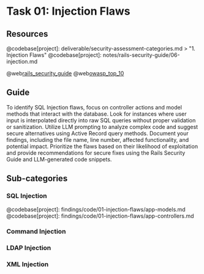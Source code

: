 # Task 01: Injection Flaws

## Resources
@codebase[project]: deliverable/security-assessment-categories.md > "1. Injection Flaws"
@codebase[project]: notes/rails-security-guide/06-injection.md

@web[rails_security_guide](https://guides.rubyonrails.org/v7.1/security.html)
@web[owasp_top_10](https://owasp.org/Top10/)

## Guide
To identify SQL Injection flaws, focus on controller actions and model methods that interact with the database. Look for instances where user input is interpolated directly into raw SQL queries without proper validation or sanitization. Utilize LLM prompting to analyze complex code and suggest secure alternatives using Active Record query methods. Document your findings, including the file name, line number, affected functionality, and potential impact. Prioritize the flaws based on their likelihood of exploitation and provide recommendations for secure fixes using the Rails Security Guide and LLM-generated code snippets.

## Sub-categories

### SQL Injection
@codebase[project]: findings/code/01-injection-flaws/app-models.md
@codebase[project]: findings/code/01-injection-flaws/app-controllers.md

### Command Injection

### LDAP Injection 

### XML Injection